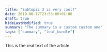 ```yaml
---
title: "Subtopic 3 is very cool!"
date: 2019-06-17T23:53:00+01:00
draft: true
hideLastModified: true
summary: "The summary is a custom custom one"
tags: ["summary", "leaf_bundle"]
---
```


This is the real text of the article. 